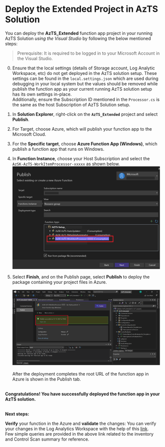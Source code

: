 # Deploy the Extended Project in AzTS Solution

<!-- You can deploy the org policy customized project in your running AzTS Solution using CICD pipeline.  -->

You can deploy the **AzTS_Extended** function app project in your running AzTS Solution *using the Visual Studio* by following the below mentioned steps:

> Prerequisite: It is required to be logged in to your Microsoft Account in the Visual Studio.

0. Ensure that the local settings (details of Storage account, Log Analytic Workspace, etc) do not get deployed in the AzTS solution setup. These settings can be found in the `local.settings.json` which are used during debugging in your local system but the values should be removed while publish the function app as your current running AzTS solution setup has its own settings in-place. <br>Additionally, ensure the Subscription ID mentioned in the `Processor.cs` is the same as the host Subscription of AzTS Solution setup. <br> 

1. In **Solution Explorer**, right-click on the **`AzTS_Extended`** project and select **Publish**.

2. For Target, choose Azure, which will publish your function app to the Microsoft Cloud.

3. For the **Specific target**, choose **Azure Function App (Windows)**, which publish a function app that runs on Windows.

4. In **Function Instance**, choose your Host Subscription and select the `AzSK-AzTS-WorkItemProcessor-xxxxx` as shown below. 
![Deploy_FunctionInstance](../../Images/06_OrgPolicy_Deploy_FunctionInstance.png)


5. Select **Finish**, and on the Publish page, select **Publish** to deploy the package containing your project files in Azure. <br> <br>
![Deploy_PublishPage](../../Images/06_OrgPolicy_Deploy_Publish.png)
<br><br>After the deployment completes the root URL of the function app in Azure is shown in the Publish tab.

<br>
<b>Congratulations! You have successfully deployed the function app in your AzTS solution.</b>
<br><br>

**Next steps:**<br>

**Verify** your function in the Azure and **validate** the changes:
 You can verify your changes in the Log Analytics Workspace with the help of this [link](https://github.com/azsk/AzTS-docs/tree/main/01-Setup%20and%20getting%20started#4-log-analytics-visualization).
 <br/> Few simple queries are provided in the above link related to the inventory and Control Scan summary for reference.